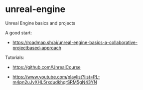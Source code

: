 # unreal-engine
Unreal Engine basics and projects

A good start:
- https://roadmap.sh/ai/unreal-engine-basics-a-collaborative-projectbased-approach

Tutorials:
- https://github.com/UnrealCourse

- https://www.youtube.com/playlist?list=PL-m4pn2uJvXHL5rxdudkhqrSRM5gN43YN
